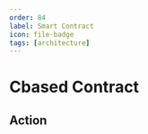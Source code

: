```yaml
---
order: 84
label: Smart Contract
icon: file-badge
tags: [architecture]
---
```


# Cbased Contract



## Action

